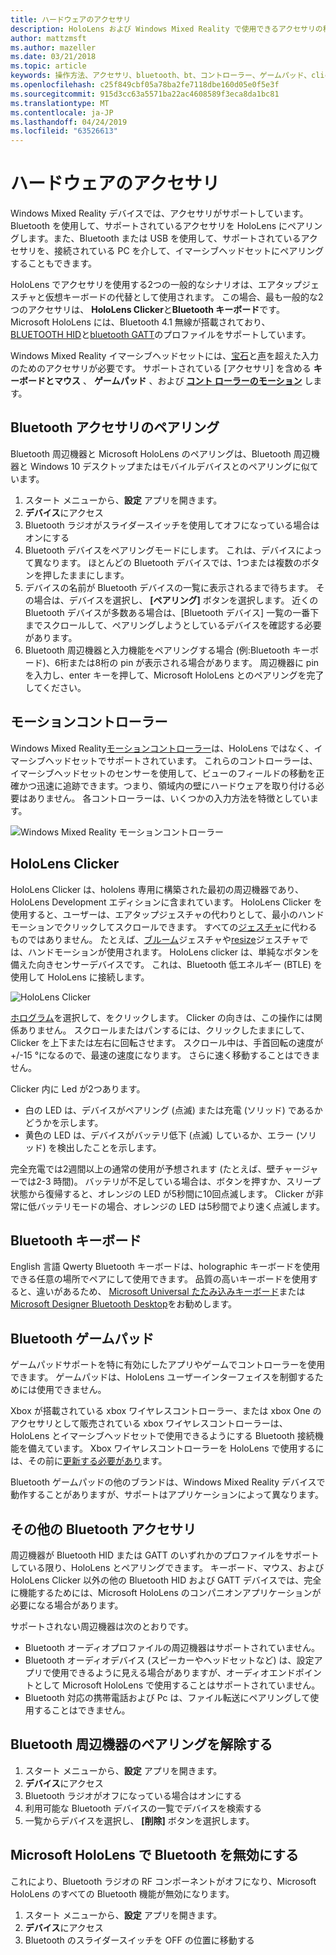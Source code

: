 ```yaml
---
title: ハードウェアのアクセサリ
description: HoloLens および Windows Mixed Reality で使用できるアクセサリの種類と、それらを設定する方法について説明します。
author: mattzmsft
ms.author: mazeller
ms.date: 03/21/2018
ms.topic: article
keywords: 操作方法、アクセサリ、bluetooth、bt、コントローラー、ゲームパッド、clicker、xbox
ms.openlocfilehash: c25f849cbf05a78ba2fe7118dbe160d05e0f5e3f
ms.sourcegitcommit: 915d3cc63a5571ba22ac4608589f3eca8da1bc81
ms.translationtype: MT
ms.contentlocale: ja-JP
ms.lasthandoff: 04/24/2019
ms.locfileid: "63526613"
---
```

# <a name="hardware-accessories"></a>ハードウェアのアクセサリ

Windows Mixed Reality デバイスでは、アクセサリがサポートしています。 Bluetooth を使用して、サポートされているアクセサリを HoloLens にペアリングします。また、Bluetooth または USB を使用して、サポートされているアクセサリを、接続されている PC を介して、イマーシブヘッドセットにペアリングすることもできます。

HoloLens でアクセサリを使用する2つの一般的なシナリオは、エアタップジェスチャと仮想キーボードの代替として使用されます。 この場合、最も一般的な2つのアクセサリは、 **HoloLens Clicker**と**Bluetooth キーボード**です。 Microsoft HoloLens には、Bluetooth 4.1 無線が搭載されており、 [BLUETOOTH HID](https://en.wikipedia.org/wiki/List_of_Bluetooth_profiles#Human_Interface_Device_Profile_.28HID.29)と[bluetooth GATT](https://en.wikipedia.org/wiki/List_of_Bluetooth_profiles#Generic_Attribute_Profile_.28GATT.29)のプロファイルをサポートしています。

Windows Mixed Reality イマーシブヘッドセットには、[宝石](gaze.md)と[声](voice-input.md)を超えた入力のためのアクセサリが必要です。 サポートされている [アクセサリ] を含める **キーボードとマウス** 、 **ゲームパッド** 、および **[コント ローラーのモーション](motion-controllers.md)** します。

## <a name="pairing-bluetooth-accessories"></a>Bluetooth アクセサリのペアリング

Bluetooth 周辺機器と Microsoft HoloLens のペアリングは、Bluetooth 周辺機器と Windows 10 デスクトップまたはモバイルデバイスとのペアリングに似ています。
1. スタート メニューから、**設定** アプリを開きます。
2. **デバイス**にアクセス
3. Bluetooth ラジオがスライダースイッチを使用してオフになっている場合はオンにする
4. Bluetooth デバイスをペアリングモードにします。 これは、デバイスによって異なります。 ほとんどの Bluetooth デバイスでは、1つまたは複数のボタンを押したままにします。
5. デバイスの名前が Bluetooth デバイスの一覧に表示されるまで待ちます。 その場合は、デバイスを選択し、 **[ペアリング]** ボタンを選択します。 近くの Bluetooth デバイスが多数ある場合は、[Bluetooth デバイス] 一覧の一番下までスクロールして、ペアリングしようとしているデバイスを確認する必要があります。
6. Bluetooth 周辺機器と入力機能をペアリングする場合 (例:Bluetooth キーボード)、6桁または8桁の pin が表示される場合があります。 周辺機器に pin を入力し、enter キーを押して、Microsoft HoloLens とのペアリングを完了してください。

## <a name="motion-controllers"></a>モーションコントローラー

Windows Mixed Reality[モーションコントローラー](motion-controllers.md)は、HoloLens ではなく、イマーシブヘッドセットでサポートされています。 これらのコントローラーは、イマーシブヘッドセットのセンサーを使用して、ビューのフィールドの移動を正確かつ迅速に追跡できます。つまり、領域内の壁にハードウェアを取り付ける必要はありません。 各コントローラーは、いくつかの入力方法を特徴としています。

![Windows Mixed Reality モーションコントローラー](images/winmr-ck-1080x1080-350px.jpg)

## <a name="hololens-clicker"></a>HoloLens Clicker

HoloLens Clicker は、hololens 専用に構築された最初の周辺機器であり、HoloLens Development エディションに含まれています。 HoloLens Clicker を使用すると、ユーザーは、エアタップジェスチャの代わりとして、最小のハンドモーションでクリックしてスクロールできます。 すべての[ジェスチャ](gestures.md)に代わるものではありません。 たとえば、[ブルーム](gestures.md#bloom)ジェスチャや[resize](gestures.md#composite-gestures)ジェスチャでは、ハンドモーションが使用されます。 HoloLens clicker は、単純なボタンを備えた向きセンサーデバイスです。 これは、Bluetooth 低エネルギー (BTLE) を使用して HoloLens に接続します。

![HoloLens Clicker](images/hololens-clicker-500px.jpg)

[ホログラム](hologram.md)を選択して、をクリックします。 Clicker の向きは、この操作には関係ありません。 スクロールまたはパンするには、クリックしたままにして、Clicker を上下または左右に回転させます。 スクロール中は、手首回転の速度が +/-15 °になるので、最速の速度になります。 さらに速く移動することはできません。

Clicker 内に Led が2つあります。
* 白の LED は、デバイスがペアリング (点滅) または充電 (ソリッド) であるかどうかを示します。
* 黄色の LED は、デバイスがバッテリ低下 (点滅) しているか、エラー (ソリッド) を検出したことを示します。

完全充電では2週間以上の通常の使用が予想されます (たとえば、壁チャージャーでは2-3 時間)。 バッテリが不足している場合は、ボタンを押すか、スリープ状態から復帰すると、オレンジの LED が5秒間に10回点滅します。 Clicker が非常に低バッテリモードの場合、オレンジの LED は5秒間でより速く点滅します。

## <a name="bluetooth-keyboards"></a>Bluetooth キーボード

English 言語 Qwerty Bluetooth キーボードは、holographic キーボードを使用できる任意の場所でペアにして使用できます。 品質の高いキーボードを使用すると、違いがあるため、 [Microsoft Universal たたみ込みキーボード](https://www.microsoft.com/accessories/products/keyboards/universal-foldable-keyboard/gu5-00001)または[Microsoft Designer Bluetooth Desktop](https://www.microsoft.com/accessories/products/keyboards/designer-bluetooth-desktop/7n9-00001)をお勧めします。

## <a name="bluetooth-gamepads"></a>Bluetooth ゲームパッド

ゲームパッドサポートを特に有効にしたアプリやゲームでコントローラーを使用できます。 ゲームパッドは、HoloLens ユーザーインターフェイスを制御するためには使用できません。

Xbox が搭載されている xbox ワイヤレスコントローラー、または xbox One のアクセサリとして販売されている xbox ワイヤレスコントローラーは、HoloLens とイマーシブヘッドセットで使用できるようにする Bluetooth 接続機能を備えています。 Xbox ワイヤレスコントローラーを HoloLens で使用するには、その前に[更新する必要があり](https://support.xbox.com/xbox-one/accessories/update-controller-for-stereo-headset-adapter)ます。

Bluetooth ゲームパッドの他のブランドは、Windows Mixed Reality デバイスで動作することがありますが、サポートはアプリケーションによって異なります。

## <a name="other-bluetooth-accessories"></a>その他の Bluetooth アクセサリ

周辺機器が Bluetooth HID または GATT のいずれかのプロファイルをサポートしている限り、HoloLens とペアリングできます。 キーボード、マウス、および HoloLens Clicker 以外の他の Bluetooth HID および GATT デバイスでは、完全に機能するためには、Microsoft HoloLens のコンパニオンアプリケーションが必要になる場合があります。

サポートされない周辺機器は次のとおりです。
* Bluetooth オーディオプロファイルの周辺機器はサポートされていません。
* Bluetooth オーディオデバイス (スピーカーやヘッドセットなど) は、設定アプリで使用できるように見える場合がありますが、オーディオエンドポイントとして Microsoft HoloLens で使用することはサポートされていません。
* Bluetooth 対応の携帯電話および Pc は、ファイル転送にペアリングして使用することはできません。

## <a name="unpairing-a-bluetooth-peripheral"></a>Bluetooth 周辺機器のペアリングを解除する
1. スタート メニューから、**設定** アプリを開きます。
2. **デバイス**にアクセス
3. Bluetooth ラジオがオフになっている場合はオンにする
4. 利用可能な Bluetooth デバイスの一覧でデバイスを検索する
5. 一覧からデバイスを選択し、 **[削除]** ボタンを選択します。

## <a name="disabling-bluetooth-on-microsoft-hololens"></a>Microsoft HoloLens で Bluetooth を無効にする

これにより、Bluetooth ラジオの RF コンポーネントがオフになり、Microsoft HoloLens のすべての Bluetooth 機能が無効になります。
1. スタート メニューから、**設定** アプリを開きます。
2. **デバイス**にアクセス
3. Bluetooth のスライダースイッチを OFF の位置に移動する
